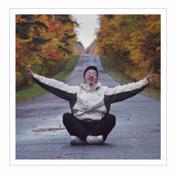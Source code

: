 <style>
  .image-border {
    border: 1px solid #ccc;
    padding: 10px;
  }
</style>
<img class="image-border" src="/assets/images/me.jpg"  style="float: center;" width="260" />
